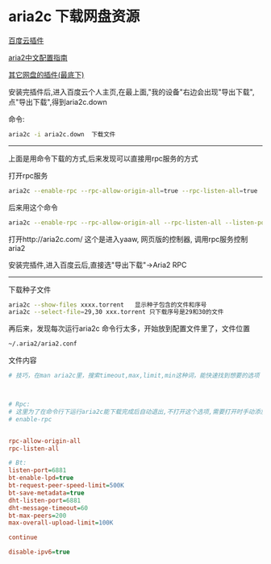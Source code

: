 # aria2c 下载网盘资源

[百度云插件](https://github.com/acgotaku/BaiduExporter)

[aria2中文配置指南](http://bbs.swdyz.com/thread155sw1dyz1.shtml)


[其它网盘的插件(最底下)](http://aria2c.com/usage.html)


安装完插件后,进入百度云个人主页,在最上面,"我的设备"右边会出现"导出下载", 点"导出下载",得到aria2c.down


命令:

```bash
aria2c -i aria2c.down  下载文件
```


---





上面是用命令下载的方式,后来发现可以直接用rpc服务的方式

打开rpc服务

```bash
aria2c --enable-rpc --rpc-allow-origin-all=true --rpc-listen-all=true      这里打开rpc-allow-origin-all才能用yaaw
```

后来用这个命令

```bash
aria2c --enable-rpc --rpc-allow-origin-all --rpc-listen-all --listen-port=6881 --dht-listen-port=6881  这个让bt监听端口和dht网络监听端口设置到6881，路由器里要设置端口的tcp和udp都透明到外网，能加速bt下载。
```

打开http://aria2c.com/   这个是进入yaaw, 网页版的控制器, 调用rpc服务控制aria2

安装完插件,进入百度云后,直接选"导出下载"->Aria2 RPC

---








下载种子文件

```bash
aria2c --show-files xxxx.torrent   显示种子包含的文件和序号
aria2c --select-file=29,30 xxx.torrent 只下载序号是29和30的文件
```



再后来，发现每次运行aria2c 命令行太多，开始放到配置文件里了，文件位置

```bash
~/.aria2/aria2.conf
```

文件内容

```ini
# 技巧，在man aria2c里，搜索timeout,max,limit,min这种词，能快速找到想要的选项



# Rpc:
# 这里为了在命令行下运行aria2c能下载完成后自动退出,不打开这个选项,需要打开时手动添加这个选项.
# enable-rpc


rpc-allow-origin-all
rpc-listen-all

# Bt:
listen-port=6881
bt-enable-lpd=true
bt-request-peer-speed-limit=500K
bt-save-metadata=true
dht-listen-port=6881
dht-message-timeout=60
bt-max-peers=200
max-overall-upload-limit=100K

continue

disable-ipv6=true

```
